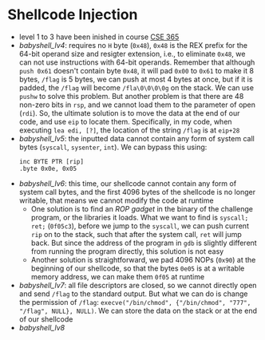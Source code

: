 # Shellcode Injection
- level 1 to 3 have been inished in course [CSE 365](https://github.com/he15enbug/cse-365)
- *babyshell_lv4*: requires no `H` byte (`0x48`), `0x48` is the REX prefix for the 64-bit operand size and resigter extension, i.e., to eliminate `0x48`, we can not use instructions with 64-bit operands. Remember that although `push 0x61` doesn't contain byte `0x48`, it will pad `0x00` to `0x61` to make it 8 bytes, `/flag` is 5 bytes, we can push at most 4 bytes at once, but if it is padded, the `/flag` will become `/fla\0\0\0\0g` on the stack. We can use `pushw` to solve this problem. But another problem is that there are 48 non-zero bits in `rsp`, and we cannot load them to the parameter of open (`rdi`). So, the ultimate solution is to move the data at the end of our code, and use `eip` to locate them. Specifically, in my code, when executing `lea edi, [?]`, the location of the string `/flag` is at `eip+28`
- *babyshell_lv5*: the inputted data cannot contain any form of system call bytes (`syscall`, `sysenter`, `int`). We can bypass this using:
    ```
    inc BYTE PTR [rip]
    .byte 0x0e, 0x05
    ```
- *babyshell_lv6*: this time, our shellcode cannot contain any form of system call bytes, and the first 4096 bytes of the shellcode is no longer writable, that means we cannot modify the code at runtime
    - One solution is to find an *ROP gadget* in the binary of the challenge program, or the libraries it loads. What we want to find is `syscall; ret;` (`0f05c3`), before we jump to the `syscall`, we can push current `rip` on to the stack, such that after the system call, `ret` will jump back. But since the address of the program in `gdb` is slightly different from running the program directly, this solution is not easy
    - Another solution is straightforward, we pad 4096 NOPs (`0x90`) at the beginning of our shellcode, so that the bytes `0e05` is at a writable memory address, we can make them `0f05` at runtime
- *babyshell_lv7*: all file descriptors are closed, so we cannot directly open and send `/flag` to the standard output. But what we can do is change the permission of `/flag`: `execve("/bin/chmod", {"/bin/chmod", "777", "/flag", NULL}, NULL)`. We can store the data on the stack or at the end of our shellcode
- *babyshell_lv8*